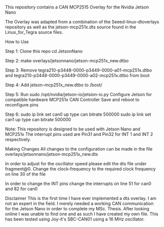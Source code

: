 This repository contains a CAN MCP2515 Overlay for the Nvidia Jetson Nano

The Overlay was adapted from a combination of the Seeed-linux-dtoverlays repository as well as the jetson-mcp251x.dts source found in the Linux_for_Tegra source files.

How to Use

Step 1: Clone this repo
	cd JetsonNano

Step 2: make overlays/jetsonnano/jetson-mcp251x_new.dtbo 

Step 3: Remove tegra210-p3448-0000-p3449-0000-a01-mcp251x.dtbo and tegra210-p3448-0000-p3449-0000-a02-mcp251x.dtbo from boot

Step 4: Add jetson-mcp251x_new.dtbo to /boot/

Step 5: Run sudo /opt/nvidia/jetson-io/jetsion-io.py
	Configure Jetson for compatible hardware
	MCP251x CAN Controller
	Save and reboot to reconfigure pins

Step 6: sudo ip link set can0 up type can bitrate 500000
	sudo ip link set can1 up type can bitrate 500000


Note: This repository is designed to be used with Jetson Nano and MCP251x
	The interrupt pins used are Pin31 and Pin32 for INT 1 and INT 2 respectively.

Making Changes
All changes to the configuration can be made in the file overlays/jetsonnano/jetson-mcp251x_new.dts

In order to adjust for the oscillator speed please edit the dts file under fragment@0. Change the clock-frequency to the required clock frequency on line 30 of the file

In order to change the INT pins change the interrupts on line 51 for can0 and 82 for can0 

Disclaimer
This is the first time I have ever implemented a dts overlay. I am not an expert in the field. I merely needed a working CAN communication for the Jetson Nano in order to complete my MSc. Thesis. After looking online I was unable to find one and as such I have created my own file. This has been tested using Joy-it's SBC-CAN01 using a 16 MHz oscillator.
